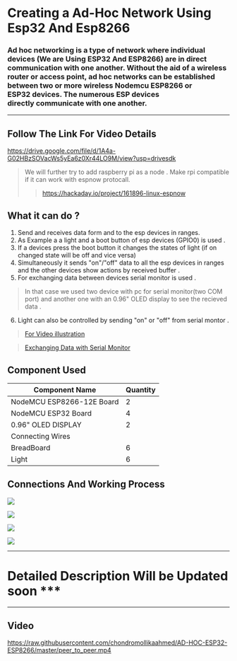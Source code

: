 # Creating a Ad-Hoc Network Using Esp32 And Esp8266
### Ad hoc networking is a type of network where individual devices (We are Using ESP32 And ESP8266) are in direct communication with one another. Without the aid of a wireless router or access point, ad hoc networks can be established between two or more wireless Nodemcu ESP8266 or ESP32 devices. The numerous ESP devices directly communicate with one another.
---



## Follow The Link For Video Details
https://drive.google.com/file/d/1A4a-G02HBzSOVacWs5yEa6z0Xr44LO9M/view?usp=drivesdk


> We will further try to add raspberry pi as a node . Make rpi compatible if it can work with espnow protocall. 
>> https://hackaday.io/project/161896-linux-espnow 



## What it can do ?
1. Send and receives data form and to the esp devices in ranges.
2. As Example a a light and a boot button of esp devices  (GPIO0) is used .
3. If a devices press the boot button it changes the states of light (if on changed state will be off and vice versa)
4. Simultaneously it sends "on"/"off" data to all the esp devices in ranges and the other devices show actions by received buffer .
5. For exchanging data between devices serial monitor is used .
> In that case we used two device with pc for serial monitor(two COM port) and another one with an 0.96" OLED display to see the recieved data .
6. Light can also be controlled by sending "on" or "off" from serial montor .
> [For Video illustration ](https://drive.google.com/file/d/1A4a-G02HBzSOVacWs5yEa6z0Xr44LO9M/view?usp=drivesdk/ "Hardware Illustration")

 > [Exchanging Data with Serial Monitor](https://raw.githubusercontent.com/chondromollikaahmed/AD-HOC-ESP32-ESP8266/master/peer_to_peer.mp4 "PeerToPeer.mp4")
## Component Used


| **Component Name**        | **Quantity** |
|---------------------------|--------------|
| NodeMCU ESP8266-12E Board | 2            |
| NodeMCU ESP32 Board       | 4            |
| 0.96" OLED DISPLAY        | 2            |
| Connecting Wires          |              |
| BreadBoard                | 6            |
| Light                     | 6            |



## Connections And Working Process 


 ![](https://raw.githubusercontent.com/chondromollikaahmed/AD-HOC-ESP32-ESP8266/master/images/peer_to_peer.png)

 ![](https://raw.githubusercontent.com/chondromollikaahmed/AD-HOC-ESP32-ESP8266/master/images/connection1.jpg)


 ![](https://raw.githubusercontent.com/chondromollikaahmed/AD-HOC-ESP32-ESP8266/master/images/connection2.jpg)


  ![](https://raw.githubusercontent.com/chondromollikaahmed/AD-HOC-ESP32-ESP8266/master/images/serial.jpg)


 




---
  # Detailed Description Will be Updated soon ***
  ---

   ## Video
  https://raw.githubusercontent.com/chondromollikaahmed/AD-HOC-ESP32-ESP8266/master/peer_to_peer.mp4